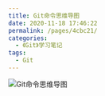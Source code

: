 ```yaml
---
title: Git命令思维导图
date: 2020-11-18 17:46:22
permalink: /pages/4cbc21/
categories:
  - 《Git》学习笔记
tags:
  - Git
---
```

![Git命令思维导图](https://huazizhanye.oss-cn-beijing.aliyuncs.com/blogs/images/git.png)
